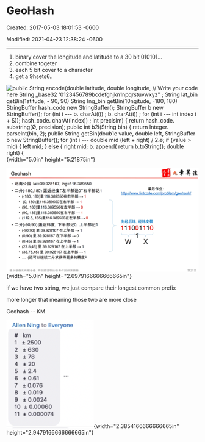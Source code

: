 # GeoHash

Created: 2017-05-03 18:01:53 -0600

Modified: 2021-04-23 12:38:24 -0600

---

1.  binary cover the longitude and latitude to a 30 bit 010101...
2.  combine togeter
3.  each 5 bit cover to a character
4.  get a 9hsets6..





![public String encode(double latitude, double longitude, // Write your code here String _base32 '0123456789bcdefghjkn1npqrstuvwxyz" ; String lat_bin getBin(1atitude, - 90, 90) String Ing_bin getBin(10ngitude, -180, 180) StringBuffer hash_code new StringBuffer(); StringBuffer b new StringBuffer(); for (int i --- b. charAt(i)) ; b. charAt(i)) ; for (int i --- int index i + S)); hash_code. charAt(index)) ; int precisim) { return hash_code. substring(Ø, precision); public int b2i(String bin) { return Integer. parselnt(bin, 2); public String getBin(doub1e value, double left, StringBuffer b new StringBuffer(); for (int i --- double mid (left + right) / 2.ø; if (value > mid) { left mid; } else { right mid; b. append( return b.toString(); double right) { ](../../media/Location-Service-Basic-GeoHash-image1.png){width="5.0in" height="5.21875in"}



![](../../media/Location-Service-Basic-GeoHash-image2.png){width="5.0in" height="2.6979166666666665in"}





if we have two string, we just compare their longest common prefix



more longer that meaning those two are more close



Geohash -- KM

![Allen Ning to Everyone km 1 *2500 2 ± 630 3 ± 78 4 ± 20 s ± 2.4 6 ± 0.61 7 ± 0.076 8 ± 0.019 9 ± 0.0024 10 ± 0.00060 11 ± 0.000074 ](../../media/Location-Service-Basic-GeoHash-image3.png){width="2.3854166666666665in" height="2.9479166666666665in"}





